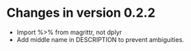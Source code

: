 # Changes in version 0.2.2

- Import %>% from magrittr, not dplyr
- Add middle name in DESCRIPTION to prevent ambiguities.
